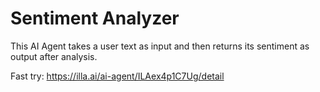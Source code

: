 # Sentiment Analyzer

This AI Agent takes a user text as input and then returns its sentiment as output after analysis.

Fast try: https://illa.ai/ai-agent/ILAex4p1C7Ug/detail
